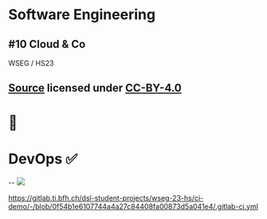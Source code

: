 # Software Engineering

## #10 Cloud & Co

WSEG / HS23

[Source](https://github.com/digital-sustainability/module-wseg/tree/main/docs/slides/content/10) licensed under [CC-BY-4.0](https://github.com/digital-sustainability/module-wseg/blob/main/LICENSE)
--
# 👀

# DevOps ✅
--
[![](https://upload.wikimedia.org/wikipedia/commons/thumb/0/05/Devops-toolchain.svg/640px-Devops-toolchain.svg.png)](https://en.m.wikipedia.org/wiki/File:Devops-toolchain.svg)

https://gitlab.ti.bfh.ch/dsl-student-projects/wseg-23-hs/ci-demo/-/blob/0f54b1e6107744a4a27c84408fa00873d5a041e4/.gitlab-ci.yml